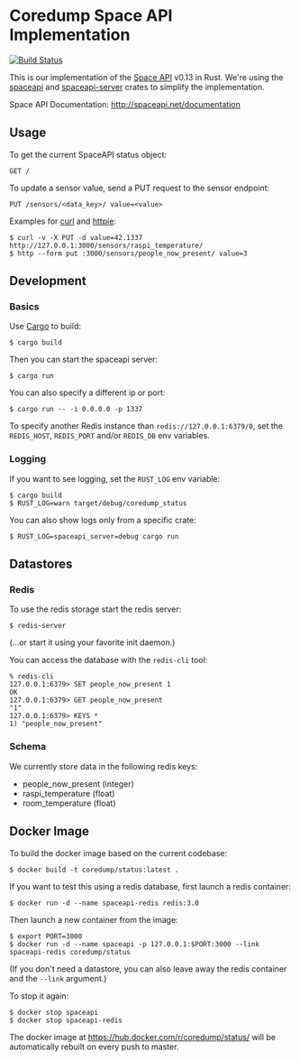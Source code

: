 # Coredump Space API Implementation

[![Build Status](https://travis-ci.org/coredump-ch/status.svg?branch=rust)](https://travis-ci.org/coredump-ch/status)

This is our implementation of the [Space API](http://spaceapi.net/) v0.13 in
Rust. We're using the [spaceapi](https://crates.io/crates/spaceapi) and
[spaceapi-server](https://crates.io/crates/spaceapi-server) crates to simplify
the implementation.

Space API Documentation: http://spaceapi.net/documentation


## Usage

To get the current SpaceAPI status object:

    GET /

To update a sensor value, send a PUT request to the sensor endpoint:

    PUT /sensors/<data_key>/ value=<value>

Examples for [curl](http://curl.haxx.se/) and [httpie](https://github.zoe3m/):

    $ curl -v -X PUT -d value=42.1337 http://127.0.0.1:3000/sensors/raspi_temperature/
    $ http --form put :3000/sensors/people_now_present/ value=3


## Development

### Basics

Use [Cargo](https://crates.io/) to build:

    $ cargo build

Then you can start the spaceapi server:

    $ cargo run

You can also specify a different ip or port:

    $ cargo run -- -i 0.0.0.0 -p 1337

To specify another Redis instance than `redis://127.0.0.1:6379/0`, set the
`REDIS_HOST`, `REDIS_PORT` and/or `REDIS_DB` env variables.

### Logging

If you want to see logging, set the `RUST_LOG` env variable:

    $ cargo build
    $ RUST_LOG=warn target/debug/coredump_status

You can also show logs only from a specific crate:

    $ RUST_LOG=spaceapi_server=debug cargo run


## Datastores

### Redis

To use the redis storage start the redis server:

    $ redis-server

(...or start it using your favorite init daemon.)

You can access the database with the `redis-cli` tool:

    % redis-cli
    127.0.0.1:6379> SET people_now_present 1
    OK
    127.0.0.1:6379> GET people_now_present
    "1"
    127.0.0.1:6379> KEYS *
    1) "people_now_present"

### Schema

We currently store data in the following redis keys:

- people_now_present (integer)
- raspi_temperature (float)
- room_temperature (float)


## Docker Image

To build the docker image based on the current codebase:

    $ docker build -t coredump/status:latest .

If you want to test this using a redis database, first launch a redis container:

    $ docker run -d --name spaceapi-redis redis:3.0

Then launch a new container from the image:

    $ export PORT=3000
    $ docker run -d --name spaceapi -p 127.0.0.1:$PORT:3000 --link spaceapi-redis coredump/status

(If you don't need a datastore, you can also leave away the redis container and the `--link` argument.)

To stop it again:

    $ docker stop spaceapi
    $ docker stop spaceapi-redis

The docker image at https://hub.docker.com/r/coredump/status/ will be
automatically rebuilt on every push to master.
